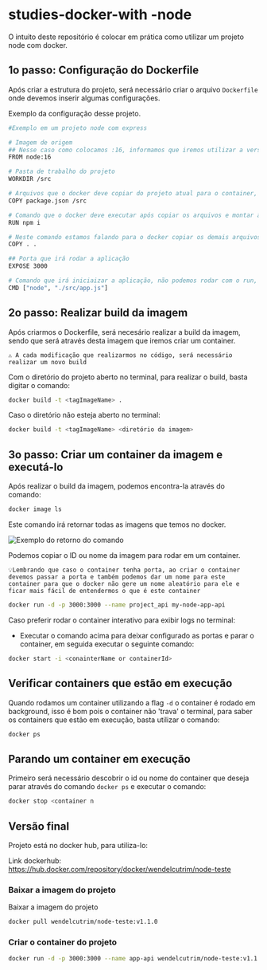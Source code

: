 # studies-docker-with -node

O intuito deste repositório é colocar em prática como utilizar um projeto node com docker.

## 1o passo: Configuração do Dockerfile
Após criar a estrutura do projeto, será necessário criar o arquivo `Dockerfile` onde devemos inserir algumas configurações.

Exemplo da configuração desse projeto.

```bash
#Exemplo em um projeto node com express

# Imagem de origem
## Nesse caso como colocamos :16, informamos que iremos utilizar a versão 16 do node, caso quisesse utilizar a mais recente, não precisaria da flag :versionNumber, exemplo: node
FROM node:16

# Pasta de trabalho do projeto
WORKDIR /src

# Arquivos que o docker deve copiar do projeto atual para o container, colocamos para coiar o package.json e a pasta src
COPY package.json /src

# Comando que o docker deve executar após copiar os arquivos e montar a imagem do node.
RUN npm i

# Neste comando estamos falando para o docker copiar os demais arquivos que temos na nossa aplicação
COPY . .

## Porta que irá rodar a aplicação
EXPOSE 3000

# Comando que irá iniciaizar a aplicação, não podemos rodar com o run, devemos utilizar o CMD e passar um array
CMD ["node", "./src/app.js"]
```

## 2o passo: Realizar build da imagem
Após criarmos o Dockerfile, será necesário realizar a build da imagem, sendo que será através desta imagem que iremos criar um container.

`⚠️ A cada modificação que realizarmos no código, será necessário realizar um novo build`

Com o diretório do projeto aberto no terminal, para realizar o build, basta digitar o comando:

```bash
docker build -t <tagImageName> .
```

Caso o diretório não esteja aberto no terminal:

```bash
docker build -t <tagImageName> <diretório da imagem>
```

## 3o passo: Criar um container da imagem e executá-lo
Após realizar o build da imagem, podemos encontra-la através do comando:

```bash
docker image ls
```

Este comando irá retornar todas as imagens que temos no docker.

![Exemplo do retorno do comando](https://www.notion.so/image/https%3A%2F%2Fs3-us-west-2.amazonaws.com%2Fsecure.notion-static.com%2F38d7b8be-d468-477f-a232-fdd35db6f11f%2FUntitled.png?table=block&id=0f7e6c9d-9326-4621-9617-8168e5551885&spaceId=941d05d3-58e4-4120-a81a-bce4f7e89867&width=2000&userId=09d9ae56-9799-4537-a5dd-d50783d11a4f&cache=v2)

Podemos copiar o ID ou nome da imagem para rodar em um container.

`💡Lembrando que caso o container tenha porta, ao criar o container devemos passar a porta e também podemos dar um nome para este container para que o docker não gere um nome aleatório para ele e ficar mais fácil de entendermos o que é este container`

```bash
docker run -d -p 3000:3000 --name project_api my-node-app-api
```

Caso preferir rodar o container interativo para exibir logs no terminal:
- Executar o comando acima para deixar configurado as portas e parar o container, em seguida executar o seguinte comando:

```bash
docker start -i <conainterName or containerId>
```

## Verificar containers que estão em execução

Quando rodamos um container utilizando a flag `-d` o container é rodado em background, isso é bom pois o container não 'trava' o terminal, para saber os containers que estão em execução, basta utilizar o comando:

```bash
docker ps
```

## Parando um container em execução

Primeiro será necessário descobrir o id ou nome do container que deseja parar através do comando `docker ps` e executar o comando:

```bash
docker stop <container n
```

## Versão final
Projeto está no docker hub, para utiliza-lo:

Link dockerhub: https://hub.docker.com/repository/docker/wendelcutrim/node-teste

### Baixar a imagem do projeto
Baixar a imagem do projeto

```bash
docker pull wendelcutrim/node-teste:v1.1.0
```

### Criar o container do projeto

```bash
docker run -d -p 3000:3000 --name app-api wendelcutrim/node-teste:v1.1.0
```

